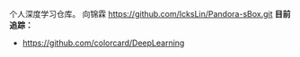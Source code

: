 个人深度学习仓库。
向锦霖 https://github.com/IcksLin/Pandora-sBox.git
**目前追踪：**
- https://github.com/colorcard/DeepLearning